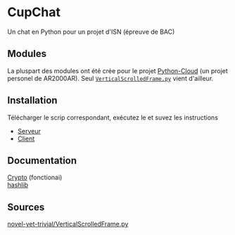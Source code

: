# CupChat
Un chat en Python pour un projet d'ISN (épreuve de BAC)

## Modules
La pluspart des modules ont été crée pour le projet [Python-Cloud](https://github.com/AR2000AR/Python-Cloud) (un projet personel de AR2000AR). Seul [`VerticalScrolledFrame.py`](https://gist.github.com/novel-yet-trivial/3eddfce704db3082e38c84664fc1fdf8) vient d'ailleur.

## Installation
Télécharger le scrip correspondant, exécutez le et suvez les instructions
- [Serveur](https://gist.githubusercontent.com/AR2000AR/f10d54a6d40b4f6f1beadb1a23c98131/raw/5d3c426e48b72c35b5809765cf36beec53218382/installeur_CupChat_Serveur.py)
- [Client](https://gist.githubusercontent.com/AR2000AR/2cf5ec275e9c5e48de24666f956b9259/raw/a6bc4aa499fef9a4a737bc4708e0ce4b843eed7a/installeur_CupChat_Client.py)

## Documentation
[Crypto](https://pythonhosted.org/pycrypto/) (fonctionai)  
[hashlib](https://docs.python.org/3.6/library/hashlib.html)

## Sources
[novel-yet-trivial/VerticalScrolledFrame.py](https://gist.github.com/novel-yet-trivial/3eddfce704db3082e38c84664fc1fdf8)
